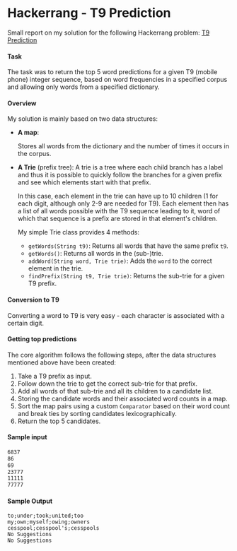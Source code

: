 Hackerrang - T9 Prediction
=====

Small report on my solution for the following Hackerrang problem: 
[T9 Prediction](https://www.hackerrank.com/challenges/t9-predictions/)

#### Task
The task was to return the top 5 word predictions for a
given T9 (mobile phone) integer sequence, based on word
frequencies in a specified corpus and allowing only words
from a specified dictionary.

#### Overview
My solution is mainly based on two data structures:
* **A map**:

  Stores all words from the dictionary and the number of times
  it occurs in the corpus.
* **A Trie** (prefix tree):
  A trie is a tree where each child branch has a label and thus it is possible
  to quickly follow the branches for a given prefix and see which elements
  start with that prefix.
  
  In this case, each element in the trie can have up to 10 children
  (1 for each digit, although only 2-9 are needed for T9). Each element
  then has a list of all words possible with the T9 sequence leading to it,
  word of which that sequence is a prefix are stored in that element's children.
  
  My simple Trie class provides 4 methods:
  * `getWords(String t9)`: Returns all words that have the same prefix `t9`.
  * `getWords()`: Returns all words in the (sub-)trie.
  * `addWord(String word, Trie trie)`: Adds the `word` to the correct element in the trie.
  * `findPrefix(String t9, Trie trie)`: Returns the sub-trie for a given T9 prefix.
  
#### Conversion to T9
Converting a word to T9 is very easy - each character is associated with a certain digit.

#### Getting top predictions
The core algorithm follows the following steps, after the data structures
mentioned above have been created:
  1. Take a T9 prefix as input.
  2. Follow down the trie to get the correct sub-trie for that prefix.
  3. Add all words of that sub-trie and all its children to a candidate list.
  4. Storing the candidate words and their associated word counts in a map.
  5. Sort the map pairs using a custom `Comparator` based on their word count
     and break ties by sorting candidates lexicographically.
  6. Return the top 5 candidates.

#### Sample input
```6
6837
86
69
23777
11111
77777
```

#### Sample Output
```over;overlying;overcome;overcoat;overgrowth
to;under;took;united;too
my;own;myself;owing;owners
cesspool;cesspool's;cesspools
No Suggestions
No Suggestions
```
